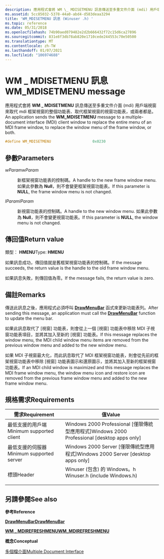 ```yaml
---
description: 應用程式會將 WM \_ MDISETMENU 訊息傳送至多重文件介面 (mdi) 用戶端視窗來取代 mdi 框架視窗的整個功能表、取代框架視窗的視窗功能表，或兩者都是。
ms.assetid: 5cc85032-5378-44a0-abd4-d583deaa3294
title: 'WM_MDISETMENU 訊息 (Winuser .h) '
ms.topic: reference
ms.date: 05/31/2018
ms.openlocfilehash: 74b90aed079482e2d2b666432f72c15d6ca27896
ms.sourcegitcommit: 831e8f3db78ab820e1710cede244553c70e50500
ms.translationtype: MT
ms.contentlocale: zh-TW
ms.lasthandoff: 01/07/2021
ms.locfileid: "106974688"
---
```

# <a name="wm_mdisetmenu-message"></a><span data-ttu-id="05e93-103">WM \_ MDISETMENU 訊息</span><span class="sxs-lookup"><span data-stu-id="05e93-103">WM\_MDISETMENU message</span></span>

<span data-ttu-id="05e93-104">應用程式會將 **WM \_ MDISETMENU** 訊息傳送至多重文件介面 (mdi) 用戶端視窗來取代 mdi 框架視窗的整個功能表、取代框架視窗的視窗功能表，或兩者都是。</span><span class="sxs-lookup"><span data-stu-id="05e93-104">An application sends the **WM\_MDISETMENU** message to a multiple-document interface (MDI) client window to replace the entire menu of an MDI frame window, to replace the window menu of the frame window, or both.</span></span>


```C++
#define WM_MDISETMENU                   0x0230
```



## <a name="parameters"></a><span data-ttu-id="05e93-105">參數</span><span class="sxs-lookup"><span data-stu-id="05e93-105">Parameters</span></span>

<dl> <dt>

<span data-ttu-id="05e93-106">*wParam*</span><span class="sxs-lookup"><span data-stu-id="05e93-106">*wParam*</span></span> 
</dt> <dd>

<span data-ttu-id="05e93-107">新框架視窗功能表的控制碼。</span><span class="sxs-lookup"><span data-stu-id="05e93-107">A handle to the new frame window menu.</span></span> <span data-ttu-id="05e93-108">如果此參數為 **Null**，則不會變更框架視窗功能表。</span><span class="sxs-lookup"><span data-stu-id="05e93-108">If this parameter is **NULL**, the frame window menu is not changed.</span></span>

</dd> <dt>

<span data-ttu-id="05e93-109">*lParam*</span><span class="sxs-lookup"><span data-stu-id="05e93-109">*lParam*</span></span> 
</dt> <dd>

<span data-ttu-id="05e93-110">新視窗功能表的控制碼。</span><span class="sxs-lookup"><span data-stu-id="05e93-110">A handle to the new window menu.</span></span> <span data-ttu-id="05e93-111">如果此參數為 **Null**，則不會變更視窗功能表。</span><span class="sxs-lookup"><span data-stu-id="05e93-111">If this parameter is **NULL**, the window menu is not changed.</span></span>

</dd> </dl>

## <a name="return-value"></a><span data-ttu-id="05e93-112">傳回值</span><span class="sxs-lookup"><span data-stu-id="05e93-112">Return value</span></span>

<span data-ttu-id="05e93-113">類型： **HMENU**</span><span class="sxs-lookup"><span data-stu-id="05e93-113">Type: **HMENU**</span></span>

<span data-ttu-id="05e93-114">如果訊息成功，傳回值就是舊框架視窗功能表的控制碼。</span><span class="sxs-lookup"><span data-stu-id="05e93-114">If the message succeeds, the return value is the handle to the old frame window menu.</span></span>

<span data-ttu-id="05e93-115">如果訊息失敗，則傳回值為零。</span><span class="sxs-lookup"><span data-stu-id="05e93-115">If the message fails, the return value is zero.</span></span>

## <a name="remarks"></a><span data-ttu-id="05e93-116">備註</span><span class="sxs-lookup"><span data-stu-id="05e93-116">Remarks</span></span>

<span data-ttu-id="05e93-117">傳送此訊息之後，應用程式必須呼叫 [**DrawMenuBar**](/windows/win32/api/winuser/nf-winuser-drawmenubar) 函式來更新功能表列。</span><span class="sxs-lookup"><span data-stu-id="05e93-117">After sending this message, an application must call the [**DrawMenuBar**](/windows/win32/api/winuser/nf-winuser-drawmenubar) function to update the menu bar.</span></span>

<span data-ttu-id="05e93-118">如果此訊息取代了 [視窗] 功能表，則會從上一個 [視窗] 功能表中移除 MDI 子視窗功能表項目，並將其加入至新的 [視窗] 功能表。</span><span class="sxs-lookup"><span data-stu-id="05e93-118">If this message replaces the window menu, the MDI child window menu items are removed from the previous window menu and added to the new window menu.</span></span>

<span data-ttu-id="05e93-119">如果 MDI 子視窗最大化，而此訊息取代了 MDI 框架視窗功能表，則會從先前的框架視窗功能表中移除 [視窗] 功能表圖示和還原圖示，並將其加入至新的框架視窗功能表。</span><span class="sxs-lookup"><span data-stu-id="05e93-119">If an MDI child window is maximized and this message replaces the MDI frame window menu, the window menu icon and restore icon are removed from the previous frame window menu and added to the new frame window menu.</span></span>

## <a name="requirements"></a><span data-ttu-id="05e93-120">規格需求</span><span class="sxs-lookup"><span data-stu-id="05e93-120">Requirements</span></span>



| <span data-ttu-id="05e93-121">需求</span><span class="sxs-lookup"><span data-stu-id="05e93-121">Requirement</span></span> | <span data-ttu-id="05e93-122">值</span><span class="sxs-lookup"><span data-stu-id="05e93-122">Value</span></span> |
|-------------------------------------|----------------------------------------------------------------------------------------------------------|
| <span data-ttu-id="05e93-123">最低支援的用戶端</span><span class="sxs-lookup"><span data-stu-id="05e93-123">Minimum supported client</span></span><br/> | <span data-ttu-id="05e93-124">Windows 2000 Professional \[僅限傳統型應用程式\]</span><span class="sxs-lookup"><span data-stu-id="05e93-124">Windows 2000 Professional \[desktop apps only\]</span></span><br/>                                               |
| <span data-ttu-id="05e93-125">最低支援的伺服器</span><span class="sxs-lookup"><span data-stu-id="05e93-125">Minimum supported server</span></span><br/> | <span data-ttu-id="05e93-126">Windows 2000 Server \[僅限傳統型應用程式\]</span><span class="sxs-lookup"><span data-stu-id="05e93-126">Windows 2000 Server \[desktop apps only\]</span></span><br/>                                                     |
| <span data-ttu-id="05e93-127">標頭</span><span class="sxs-lookup"><span data-stu-id="05e93-127">Header</span></span><br/>                   | <dl> <span data-ttu-id="05e93-128"><dt>Winuser (包含) 的 Windows。h </dt></span><span class="sxs-lookup"><span data-stu-id="05e93-128"><dt>Winuser.h (include Windows.h)</dt></span></span> </dl> |



## <a name="see-also"></a><span data-ttu-id="05e93-129">另請參閱</span><span class="sxs-lookup"><span data-stu-id="05e93-129">See also</span></span>

<dl> <dt>

<span data-ttu-id="05e93-130">**參考**</span><span class="sxs-lookup"><span data-stu-id="05e93-130">**Reference**</span></span>
</dt> <dt>

[<span data-ttu-id="05e93-131">**DrawMenuBar**</span><span class="sxs-lookup"><span data-stu-id="05e93-131">**DrawMenuBar**</span></span>](/windows/win32/api/winuser/nf-winuser-drawmenubar)
</dt> <dt>

[<span data-ttu-id="05e93-132">**WM \_ MDIREFRESHMENU**</span><span class="sxs-lookup"><span data-stu-id="05e93-132">**WM\_MDIREFRESHMENU**</span></span>](wm-mdirefreshmenu.md)
</dt> <dt>

<span data-ttu-id="05e93-133">**概念**</span><span class="sxs-lookup"><span data-stu-id="05e93-133">**Conceptual**</span></span>
</dt> <dt>

[<span data-ttu-id="05e93-134">多個檔介面</span><span class="sxs-lookup"><span data-stu-id="05e93-134">Multiple Document Interface</span></span>](multiple-document-interface.md)
</dt> </dl>

 

 
